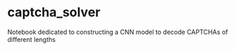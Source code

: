 # captcha_solver
Notebook dedicated to constructing a CNN model to decode CAPTCHAs of different lengths
